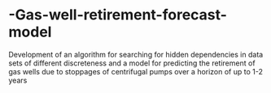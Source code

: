 # -Gas-well-retirement-forecast-model
Development of an algorithm for searching for hidden dependencies in data sets of different discreteness and a model for predicting the retirement of gas wells due to stoppages of centrifugal pumps over a horizon of up to 1-2 years
